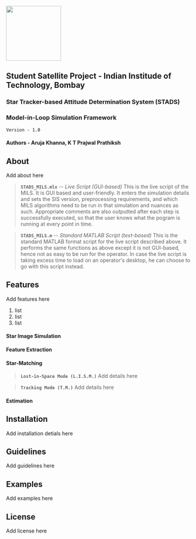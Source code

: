 [<img src="https://www.aero.iitb.ac.in/satlab/images/IITBSSP2019.png" width="150"/>](image.png) 

## Student Satellite Project - Indian Institude of Technology, Bombay

### Star Tracker-based Attitude Determination System (STADS)

### Model-in-Loop Simulation Framework
`Version - 1.0`

#### Authors - Aruja Khanna, K T Prajwal Prathiksh

## About

Add about here

>**`STADS_MILS.mlx`** -- *Live Script (GUI-based)*
> This is the live script of the MILS. It is GUI based and user-friendly. It enters the simulation details and sets the SIS version, preprocessing requirements, and which MILS algorithms need to be run in that simulation and nuances as such. Appropriate comments are also outputted after each step is successfully executed, so that the user knows what the pogram is running at every point in time.

>**`STADS_MILS.m`** -- *Standard MATLAB Script (text-based)*
> This is the standard MATLAB format script for the live script described above. It performs the same functions as above except it is not GUI-based, hence not as easy to be run for the operator. In case the live script is taking excess time to load on an operator's desktop, he can choose to go with this script instead.

## Features

Add features here
1. list
2. list
3. list

#### Star Image Simulation

#### Feature Extraction

#### Star-Matching

> **`Lost-in-Space Mode (L.I.S.M.)`**
> Add details here

> **`Tracking Mode (T.M.)`**
> Add details here

#### Estimation


## Installation

Add installation detials here

## Guidelines

Add guidelines here

## Examples

Add examples here


## License 
Add license here
